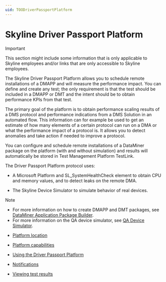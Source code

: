 ```yaml
---
uid: TOODriverPassportPlatform
---
```


# Skyline Driver Passport Platform

> [!IMPORTANT]
> This section might include some information that is only applicable to Skyline employees and/or links that are only accessible to Skyline employees.

The Skyline Driver Passport Platform allows you to schedule remote installations of a DMAPP and will measure the performance impact. You can define and create any test; the only requirement is that the test should be included in a DMAPP or DMT and the intent should be to obtain performance KPIs from that test.

The primary goal of the platform is to obtain performance scaling results of a DMS protocol and performance indications from a DMS Solution in an automated flow. This information can for example be used to get an estimate of how many elements of a certain protocol can run on a DMA or what the performance impact of a protocol is. It allows you to detect anomalies and take action if needed to improve a protocol.

You can configure and schedule remote installations of a DataMiner package on the platform (with and without simulation) and results will automatically be stored in Test Management Platform TestLink.

The Driver Passport Platform protocol uses:

- A Microsoft Platform and SL_SystemHealthCheck element to obtain CPU and memory values, and to detect leaks on the remote DMA.

- The Skyline Device Simulator to simulate behavior of real devices.

> [!NOTE]
> -  For more information on how to create DMAPP and DMT packages, see [DataMiner Application Package Builder](xref:TOODataMinerPackageBuilder#dataminer-application-package-builder).
> -  For more information on the QA device simulator, see [QA Device Simulator](xref:TOOQASNMPSimulator#qa-device-simulator).

- [Platform location](xref:Platform_location)

- [Platform capabilities](xref:Platform_capabilities)

- [Using the Driver Passport Platform](xref:Using_the_Driver_Passport_Platform)

- [Notifications](xref:Notifications)

- [Viewing test results](xref:Viewing_test_results)
